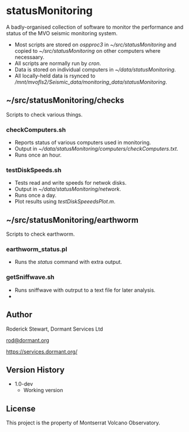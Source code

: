 # statusMonitoring

A badly-organised collection of software to monitor the performance and status of the MVO seismic monitoring system.

* Most scripts are stored on *ospproc3* in *~/src/statusMonitoring* and copied to *~/src/statusMonitoring* on other computers where necessaary.
* All scripts are normally run by *cron*.
* Data is stored on individual computers in *~/data/statusMonitoring*.
* All locally-held data is rsynced to */mnt/mvofls2/Seismic_data/monitoring_data/statusMonitoring*.

## ~/src/statusMonitoring/checks

Scripts to check various things.

### checkComputers.sh

* Reports status of various computers used in monitoring.
* Output in *~/data/statusMonitoring/computers/checkComputers.txt*.
* Runs once an hour.

### testDiskSpeeds.sh

* Tests read and write speeds for netwok disks.
* Output in *~/data/statusMonitoring/network*.
* Runs once a day.
* Plot results using *testDiskSpeeedsPlot.m*.

## ~/src/statusMonitoring/earthworm

Scripts to check earthworm.

### earthworm_status.pl

* Runs the *status* command with extra output.

### getSniffwave.sh

* Runs sniffwave with outrput to a text file for later analysis.
*
## Author

Roderick Stewart, Dormant Services Ltd

rod@dormant.org

https://services.dormant.org/

## Version History

* 1.0-dev
    * Working version

## License

This project is the property of Montserrat Volcano Observatory.
